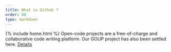 ```yaml
---
title: What is Github ?
order: 80
type: markdown
---
```

{% include home.html %}
Open-code projects are a free-of-charge and collaborative code writing platform.
Our GOUP project has also been settled here.
[Details](https://github.com/)
